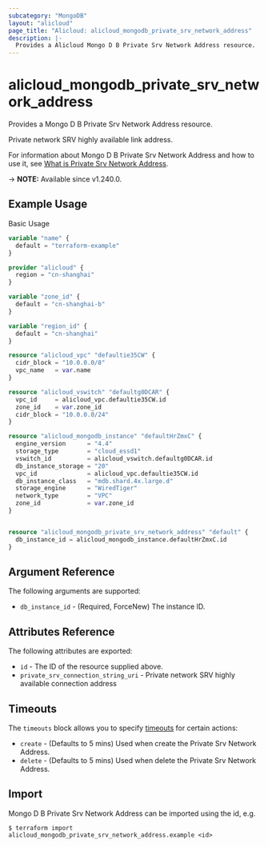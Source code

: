 ```yaml
---
subcategory: "MongoDB"
layout: "alicloud"
page_title: "Alicloud: alicloud_mongodb_private_srv_network_address"
description: |-
  Provides a Alicloud Mongo D B Private Srv Network Address resource.
---
```


# alicloud_mongodb_private_srv_network_address

Provides a Mongo D B Private Srv Network Address resource.

Private network SRV highly available link address.

For information about Mongo D B Private Srv Network Address and how to use it, see [What is Private Srv Network Address](https://www.alibabacloud.com/help/en/).

-> **NOTE:** Available since v1.240.0.

## Example Usage

Basic Usage

```terraform
variable "name" {
  default = "terraform-example"
}

provider "alicloud" {
  region = "cn-shanghai"
}

variable "zone_id" {
  default = "cn-shanghai-b"
}

variable "region_id" {
  default = "cn-shanghai"
}

resource "alicloud_vpc" "defaultie35CW" {
  cidr_block = "10.0.0.0/8"
  vpc_name   = var.name
}

resource "alicloud_vswitch" "defaultg0DCAR" {
  vpc_id     = alicloud_vpc.defaultie35CW.id
  zone_id    = var.zone_id
  cidr_block = "10.0.0.0/24"
}

resource "alicloud_mongodb_instance" "defaultHrZmxC" {
  engine_version      = "4.4"
  storage_type        = "cloud_essd1"
  vswitch_id          = alicloud_vswitch.defaultg0DCAR.id
  db_instance_storage = "20"
  vpc_id              = alicloud_vpc.defaultie35CW.id
  db_instance_class   = "mdb.shard.4x.large.d"
  storage_engine      = "WiredTiger"
  network_type        = "VPC"
  zone_id             = var.zone_id
}


resource "alicloud_mongodb_private_srv_network_address" "default" {
  db_instance_id = alicloud_mongodb_instance.defaultHrZmxC.id
}
```

## Argument Reference

The following arguments are supported:
* `db_instance_id` - (Required, ForceNew) The instance ID.

## Attributes Reference

The following attributes are exported:
* `id` - The ID of the resource supplied above.
* `private_srv_connection_string_uri` - Private network SRV highly available connection address

## Timeouts

The `timeouts` block allows you to specify [timeouts](https://www.terraform.io/docs/configuration-0-11/resources.html#timeouts) for certain actions:
* `create` - (Defaults to 5 mins) Used when create the Private Srv Network Address.
* `delete` - (Defaults to 5 mins) Used when delete the Private Srv Network Address.

## Import

Mongo D B Private Srv Network Address can be imported using the id, e.g.

```shell
$ terraform import alicloud_mongodb_private_srv_network_address.example <id>
```